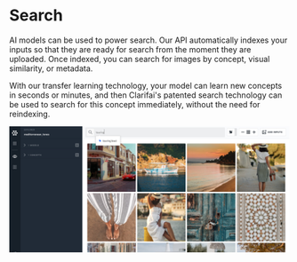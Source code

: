 # Search

AI models can be used to power search. Our API automatically indexes your inputs so that they are ready for search from the moment they are uploaded. Once indexed, you can search for images by concept, visual similarity, or metadata.

With our transfer learning technology, your model can learn new concepts in seconds or minutes, and then Clarifai's patented search technology can be used to search for this concept immediately, without the need for reindexing.

![](../../.gitbook/assets/ready%20to%20search%20%282%29%20%282%29%20%282%29%20%282%29%20%282%29%20%282%29%20%282%29%20%281%29.jpg)


